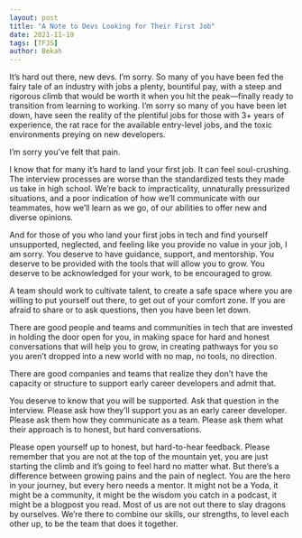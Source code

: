 ```yaml
---
layout: post
title: "A Note to Devs Looking for Their First Job"
date: 2021-11-19
tags: [TFJS]
author: Bekah
---
```


It’s hard out there, new devs. I’m sorry. So many of you have been fed the fairy tale of an industry with jobs a plenty, bountiful pay, with a steep and rigorous climb that would be worth it when you hit the peak—finally ready to transition from learning to working. I’m sorry so many of you have been let down, have seen the reality of the plentiful jobs for those with 3+ years of experience, the rat race for the available entry-level jobs, and the toxic environments preying on new developers.

I’m sorry you’ve felt that pain.

I know that for many it’s hard to land your first job. It can feel soul-crushing. The interview processes are worse than the standardized tests they made us take in high school. We’re back to impracticality, unnaturally pressurized situations, and a poor indication of how we’ll communicate with our teammates, how we’ll learn as we go, of our abilities to offer new and diverse opinions.

And for those of you who land your first jobs in tech and find yourself unsupported, neglected, and feeling like you provide no value in your job, I am sorry. You deserve to have guidance, support, and mentorship. You deserve to be provided with the tools that will allow you to grow. You deserve to be acknowledged for your work, to be encouraged to grow.

A team should work to cultivate talent, to create a safe space where you are willing to put yourself out there, to get out of your comfort zone. If you are afraid to share or to ask questions, then you have been let down.

There are good people and teams and communities in tech that are invested in holding the door open for you, in making space for hard and honest conversations that will help you to grow, in creating pathways for you so you aren’t dropped into a new world with no map, no tools, no direction.

There are good companies and teams that realize they don’t have the capacity or structure to support early career developers and admit that.

You deserve to know that you will be supported. Ask that question in the interview. Please ask how they’ll support you as an early career developer. Please ask them how they communicate as a team. Please ask them what their approach is to honest, but hard conversations.

Please open yourself up to honest, but hard-to-hear feedback. Please remember that you are not at the top of the mountain yet, you are just starting the climb and it’s going to feel hard no matter what. But there’s a difference between growing pains and the pain of neglect. You are the hero in your journey, but every hero needs a mentor. It might not be a Yoda, it might be a community, it might be the wisdom you catch in a podcast, it might be a blogpost you read. Most of us are not out there to slay dragons by ourselves. We’re there to combine our skills, our strengths, to level each other up, to be the team that does it together.
